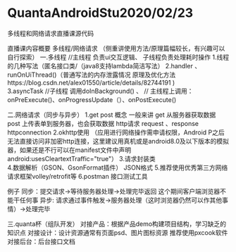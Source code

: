 # QuantaAndroidStu2020/02/23
多线程和网络请求直播课源代码

直播课内容概要
多线程/网络请求  （侧重讲使用方法/原理篇幅较长，有兴趣可以自行探索）
一.多线程 
 //主线程 负责ui交互逻辑、    子线程负责处理耗时操作
1.线程的几种写法（匿名接口类/（java8支持lambda简洁写法）
2.handler  、runOnUiThread()（普通写法的内存泄露情况 原理及优化方法https://blog.csdn.net/alex01550/article/details/82744191 )  
3.asyncTask  //子线程 调用doInBackground() 、  // 主线程上调用：onPreExecute()、onProgressUpdate（）、onPostExecute()



二.网络请求（同步与异步）
1.get post 概念 一般来讲 get 从服务器获取数据  post 上传表单到服务器，也会获取数据   http请求   request 、response
httpconnection 
2.okhttp使用   （应用进行网络操作需申请权限，Android P之后无法直接访问非加密http连接，这里建议用真机或是android8.0及以下版本的模拟器，如果还是不行可以在manifest文件中声明android:usesCleartextTraffic="true"） 
3.请求封装类  
4.数据解析（GSON、GsonFormat插件）  JSON格式
5.推荐使用优秀第三方网络请求框架volley/retrofit等
6.postman 接口测试工具

例子     同步：提交请求->等待服务器处理->处理完毕返回   这个期间客户端浏览器不能干任何事
         异步: 请求通过事件触发->服务器处理（这时浏览器仍然可以作其他事情）->处理完毕

三.quanta杯（组队开发）
对接产品：根据产品demo构建项目结构，学习缺乏的知识点
对接设计：设计资源通常有页面psd、图片图标资源  推荐使用pxcook软件
对接后台：后台接口文档 
